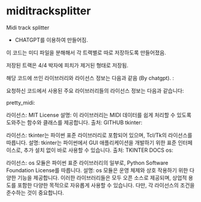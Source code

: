 # miditracksplitter
Midi track splitter

* CHATGPT를 이용하여 만들어짐.

이 코드는 미디 파일을 분해해서 각 트랙별로 따로 저장하도록 만들어졌음.

저장된 트랙은 4/4 박자에 피치가 제거된 형태로 저장됨.


해당 코드에 쓰인 라이브러리와 라이선스 정보는 다음과 같음 (By chatgpt). : 

요청하신 코드에서 사용된 주요 라이브러리들의 라이선스 정보는 다음과 같습니다:

pretty_midi:

라이선스: MIT License
설명: 이 라이브러리는 MIDI 데이터를 쉽게 처리할 수 있도록 도와주는 함수와 클래스를 제공합니다.
출처: 
GITHUB
tkinter:

라이선스: tkinter는 파이썬 표준 라이브러리로 포함되어 있으며, Tcl/Tk의 라이선스를 따릅니다.
설명: tkinter는 파이썬에서 GUI 애플리케이션을 개발하기 위한 표준 인터페이스로, 추가 설치 없이 바로 사용할 수 있습니다.
출처: 
TKINTER DOCS
os:

라이선스: os 모듈은 파이썬 표준 라이브러리의 일부로, Python Software Foundation License를 따릅니다.
설명: os 모듈은 운영 체제와 상호 작용하기 위한 다양한 기능을 제공합니다.
이러한 라이브러리들은 모두 오픈 소스로 제공되며, 상업적 용도를 포함한 다양한 목적으로 자유롭게 사용할 수 있습니다. 다만, 각 라이선스의 조건을 준수하는 것이 중요합니다.

